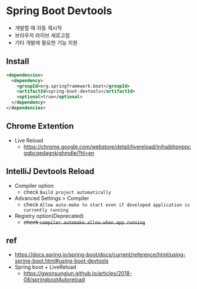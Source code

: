 # Spring Boot Devtools
* 개발할 때 자동 재시작
* 브라우저 라이브 새로고침
* 기타 개발에 필요한 기능 지원

## Install
```xml
<dependencies>
  <dependency>
    <groupId>org.springframework.boot</groupId>
    <artifactId>spring-boot-devtools</artifactId>
    <optional>true</optional>
  </dependency>
</dependencies>
```

## Chrome Extention
* Live Reload
  * https://chrome.google.com/webstore/detail/livereload/jnihajbhpnppcggbcgedagnkighmdlei?hl=en

## IntelliJ Devtools Reload
* Compiler option
  * check `Build project automatically`
* Advanced Settings > Compiler
  * check `Allow auto-make to start even if developed application is currently running`
* Registry option(Deprecated)
  * ~~check `compiler.automake.allow.when.app.running`~~

## ref
* https://docs.spring.io/spring-boot/docs/current/reference/html/using-spring-boot.html#using-boot-devtools
* Spring boot + LiveReload
  * https://gwonsungjun.github.io/articles/2018-08/springbootAutoreload
